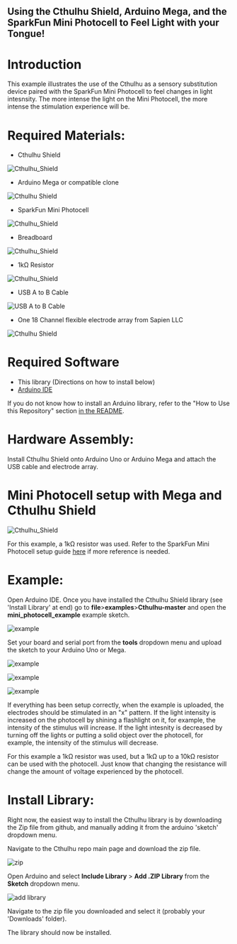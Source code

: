 ## Using the Cthulhu Shield, Arduino Mega, and the SparkFun Mini Photocell to Feel Light with your Tongue!

# Introduction

This example illustrates the use of the Cthulhu as a sensory substitution device paired with the SparkFun Mini Photocell to feel changes in light intesnsity. The more intense the light on the Mini Photocell, the more intense the stimulation experience will be.

# Required Materials:

* Cthulhu Shield

![Cthulhu_Shield](https://github.com/SapienLLCdev/Cthulhu/blob/master/jpgs/cthulhusmall.jpg?raw=true)

* Arduino Mega or compatible clone

![Cthulhu Shield](https://github.com/SapienLLCdev/Cthulhu/blob/master/jpgs/megasmall.jpg?raw=true)

* SparkFun Mini Photocell

![Cthulhu_Shield](https://github.com/SapienLLCdev/Cthulhu/blob/master/jpgs/mini_photocell.jpg?raw=true)

* Breadboard

![Cthulhu_Shield](https://github.com/SapienLLCdev/Cthulhu/blob/master/jpgs/breadboard.jpg?raw=true)

* 1kΩ Resistor

![Cthulhu_Shield](https://github.com/SapienLLCdev/Cthulhu/blob/master/jpgs/1KOhm.jpg?raw=true)

* USB A to B Cable

![USB A to B Cable](https://github.com/SapienLLCdev/Cthulhu/blob/master/jpgs/usbsmall.jpg?raw=true)

* One 18 Channel flexible electrode array from Sapien LLC

![Cthulhu Shield](https://github.com/SapienLLCdev/Cthulhu/blob/master/jpgs/ribbonsmall.jpg?raw=true)

# Required Software
* This library (Directions on how to install below)
* [Arduino IDE](https://www.arduino.cc/en/Main/Software)

If you do not know how to install an Arduino library, refer to the "How to Use this Repository" section [in the README](https://github.com/SapienLLCdev/Cthulhu). 

# Hardware Assembly:
Install Cthulhu Shield onto Arduino Uno or Arduino Mega and attach the USB cable and electrode array. 

# Mini Photocell setup with Mega and Cthulhu Shield 

![Cthulhu_Shield](https://github.com/SapienLLCdev/Cthulhu/blob/master/jpgs/mini_photocell_setup.JPG?raw=true)

For this example, a 1kΩ resistor was used. Refer to the SparkFun Mini Photocell setup guide [here](https://learn.sparkfun.com/tutorials/photocell-hookup-guide/all) if more reference is needed.

# Example:
Open Arduino IDE. Once you have installed the Cthulhu Shield library (see 'Install Library' at end) go to **file**>**examples**>**Cthulhu-master** and open the **mini_photocell_example** example sketch.

![example](https://github.com/SapienLLCdev/Cthulhu/blob/master/jpgs/mini_photocell_example.JPG?raw=true)

Set your board and serial port from the **tools** dropdown menu and upload the sketch to your Arduino Uno or Mega.

![example](https://github.com/SapienLLCdev/Cthulhu/blob/master/jpgs/mini_photocell_brd_select.JPG?raw=true)

![example](https://github.com/SapienLLCdev/Cthulhu/blob/master/jpgs/mini_photocell_port.JPG?raw=true)

![example](https://github.com/SapienLLCdev/Cthulhu/blob/master/jpgs/mini_photocell_upload.JPG?raw=true)

If everything has been setup correctly, when the example is uploaded, the electrodes should be stimulated in an "x" pattern. If the light intensity is increased on the photocell by shining a flashlight on it, for example, the intensity of the stimulus will increase. If the light intesnity is decreased by turning off the lights or putting a solid object over the photocell, for example, the intensity of the stimulus will decrease.

For this example a 1kΩ resistor was used, but a 1kΩ up to a 10kΩ resistor can be used with the photocell. Just know that changing the resistance will change the amount of voltage experienced by the photocell.
 
# Install Library:

Right now, the easiest way to install the Cthulhu library is by downloading the Zip file from github, and manually adding it from the arduino 'sketch' dropdown menu.

Navigate to the Cthulhu repo main page and download the zip file.

![zip](https://github.com/SapienLLCdev/Cthulhu/blob/master/jpgs/download_zip.jpg?raw=true)

Open Arduino and select **Include Library** > **Add .ZIP Library** from the **Sketch** dropdown menu.

![add library](https://github.com/SapienLLCdev/Cthulhu/blob/master/jpgs/arduino_add_zip_library.jpg?raw=true)

Navigate to the zip file you downloaded and select it (probably your 'Downloads' folder). 

The library should now be installed. 



